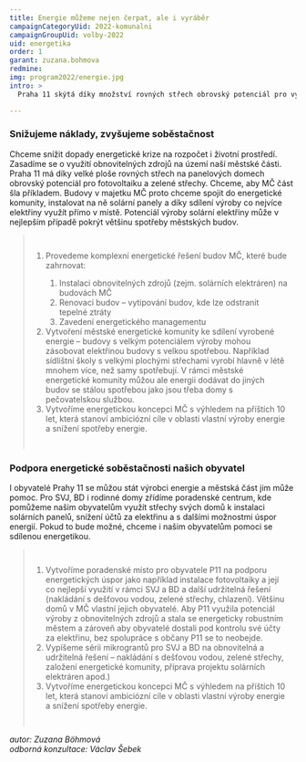```yaml
---
title: Energie můžeme nejen čerpat, ale i vyráběr
campaignCategoryUid: 2022-komunalni
campaignGroupUid: volby-2022
uid: energetika
order: 1
garant: zuzana.bohmova
redmine: 
img: program2022/energie.jpg
intro: >
  Praha 11 skýtá díky množství rovných střech obrovský potenciál pro využití sluneční energie. Máme plán, jak zvýšit energetickou soběstačnost, snížit finanční náklady pro městskou část a zadržet vodu v krajině. Tyto výhody chceme také zprostředkovat soukromým vlastníkům nemovitostí a jejich obyvatelům.

---
```


### Snižujeme náklady, zvyšujeme soběstačnost<br>
Chceme snížit dopady energetické krize na rozpočet i životní prostředí. Zasadíme se o využití obnovitelných zdrojů na území naší městské části. Praha 11 má díky velké ploše rovných střech na panelových domech obrovský potenciál pro fotovoltaiku a zelené střechy.  Chceme, aby MČ část šla příkladem. Budovy v majetku MČ proto chceme spojit do energetické komunity, instalovat na ně solární panely a díky sdílení výroby co nejvíce elektřiny využít přímo v místě. Potenciál výroby solární elektřiny může v nejlepším případě pokrýt většinu spotřeby městských budov.

<div class="reseni">
<blockquote style="border:margin:1em;1px solid black;padding:1em">  
<ol>
<li>Provedeme komplexní energetické řešení budov MČ, které bude zahrnovat:</li>
<ol>
  <li>Instalaci obnovitelných zdrojů (zejm. solárních elektráren) na budovách MČ</li>
  <li>Renovaci budov – vytipování budov, kde lze odstranit tepelné ztráty</li>
  <li>Zavedení energetického managementu</li>
  </ol>
<li>Vytvoření městské energetické komunity ke sdílení vyrobené energie – budovy s velkým potenciálem výroby mohou zásobovat elektřinou budovy s velkou spotřebou. Například sídlištní školy s velkými plochými střechami vyrobí hlavně v létě mnohem více, než samy spotřebují. V rámci městské energetické komunity můžou ale energii dodávat do jiných budov se stálou spotřebou jako jsou třeba domy s pečovatelskou službou.</li>
<li>Vytvoříme energetickou koncepci MČ s výhledem na příštích 10 let, která stanoví ambiciózní cíle v oblasti vlastní výroby energie a snížení spotřeby energie.</li>
</ol>
</blockquote>
</div>

### Podpora energetické soběstačnosti našich obyvatel<br>
I obyvatelé Prahy 11 se můžou stát výrobci energie a městská část jim může pomoc. Pro SVJ, BD i rodinné domy zřídíme poradenské centrum, kde pomůžeme našim obyvatelům využít střechy svých domů k instalaci solárních panelů, snížení účtů za elektřinu a s dalšími možnostmi úspor energií. Pokud to bude možné, chceme i našim obyvatelům pomoci se sdílenou energetikou.

<div class="reseni">

<blockquote style="border:margin:1em;1px solid black;padding:1em">  
<ol>
<li>Vytvoříme poradenské místo pro obyvatele P11 na podporu energetických úspor jako například instalace fotovoltaiky a její co nejlepší využití v rámci SVJ a BD a další udržitelná řešení (nakládání s dešťovou vodou, zelené střechy, chlazení). Většinu domů v MČ vlastní jejich obyvatelé. Aby P11 využila potenciál výroby z obnovitelných zdrojů a stala se energeticky robustním městem a zároveň aby obyvatelé dostali pod kontrolu své účty za elektřinu, bez spolupráce s občany P11 se to neobejde.</li>
<li>Vypíšeme sérii mikrograntů pro SVJ a BD na obnovitelná a udržitelná řešení – nakládání s dešťovou vodou, zelené střechy, založení energetické komunity, příprava projektu solárních elektráren apod.)</li>
<li>Vytvoříme energetickou koncepci MČ s výhledem na příštích 10 let, která stanoví ambiciózní cíle v oblasti vlastní výroby energie a snížení spotřeby energie.</li>
</ol>
</blockquote>
</div>



*autor: Zuzana Böhmová <br>
odborná konzultace: Václav Šebek*

<style>
  .reseni .hide button { color: red; }
  .reseni .show button { color: gren; }  
</style>

<script type="text/javascript" src="https://ajax.googleapis.com/ajax/libs/jquery/1.7.2/jquery.min.js"></script>
<script type="text/javascript" src="/assets/js/reseni.js"></script>

